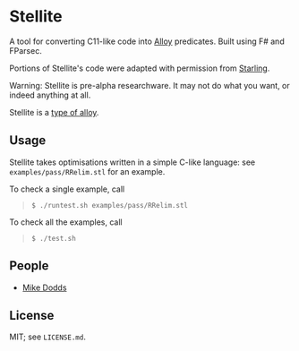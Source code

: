 # Stellite

A tool for converting C11-like code into [Alloy](http://alloy.mit.edu/alloy/)
predicates. Built using F# and FParsec. 

Portions of Stellite's code were adapted with permission from
[Starling](https://github.com/septract/starling-tool). 

Warning: Stellite is pre-alpha researchware. It may not do what you want, or
indeed anything at all. 

Stellite is a [type of alloy](https://en.wikipedia.org/wiki/Stellite). 

## Usage

Stellite takes optimisations written in a simple C-like language: see
`examples/pass/RRelim.stl` for an example. 

To check a single example, call 
 > `$ ./runtest.sh examples/pass/RRelim.stl`

To check all the examples, call
 > `$ ./test.sh` 

## People

* [Mike Dodds](https://www-users.cs.york.ac.uk/~miked/)


## License 

MIT; see `LICENSE.md`. 

